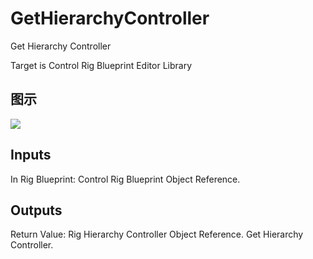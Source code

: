 # GetHierarchyController

Get Hierarchy Controller

Target is Control Rig Blueprint Editor Library

## 图示

![]($-20221218-18323382.png)

## Inputs

In Rig Blueprint: Control Rig Blueprint Object Reference.  

## Outputs

Return Value: Rig Hierarchy Controller Object Reference. Get Hierarchy Controller.

